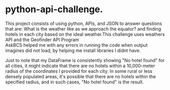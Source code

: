 # python-api-challenge.
This project consists of using python, APIs, and JSON to answer questions that are: What is the weather like as we approach the equator? and finding hotels in each city based on the ideal weather.This challenge uses weathers API and the Geofinder API Program  
AskBCS helped me with any errors in running the code when output imagines did not load, by helping me install libraries I didnt have.

Just to note that my DataFrame is consistently showing "No hotel found" for all cities, it might indicate that there are no hotels within a 10,000-meter radius of the coordinates I provided for each city. In some rural or less densely populated areas, it's possible that there are no hotels within the specified radius, and in such cases, "No hotel found" is the result. 
